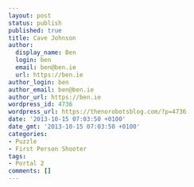 ```yaml
---
layout: post
status: publish
published: true
title: Cave Johnson
author:
  display_name: Ben
  login: ben
  email: ben@ben.ie
  url: https://ben.ie
author_login: ben
author_email: ben@ben.ie
author_url: https://ben.ie
wordpress_id: 4736
wordpress_url: https://thenorobotsblog.com/?p=4736
date: '2013-10-15 07:03:50 +0100'
date_gmt: '2013-10-15 07:03:50 +0100'
categories:
- Puzzle
- First Person Shooter
tags:
- Portal 2
comments: []
---
```


